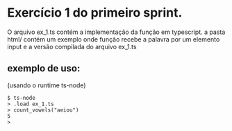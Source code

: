 # Exercício 1 do primeiro sprint.

O arquivo ex_1.ts contém a implementação da função em typescript.
a pasta html/ contém um exemplo onde função recebe a palavra por um elemento input e a versão compilada do arquivo ex_1.ts

## exemplo de uso: 

(usando o runtime ts-node)
```
$ ts-node
> .load ex_1.ts
> count_vowels("aeiou")
5
>
```

